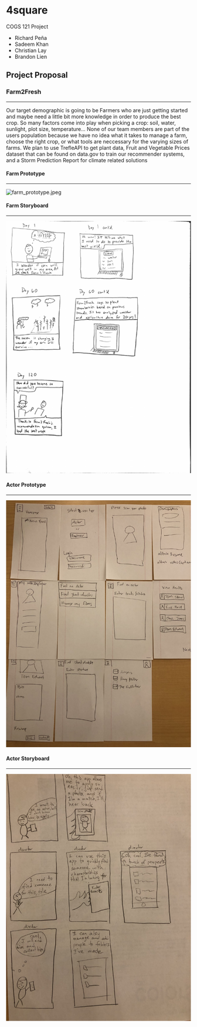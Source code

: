 # 4square
COGS 121 Project

* Richard Peña
* Sadeem Khan
* Christian Lay
* Brandon Lien


## Project Proposal


### Farm2Fresh
---
Our target demographic is going to be Farmers who are just getting started and maybe need a little bit more knowledge in order to produce the best crop. So many factors come into play when picking a crop: soil, water, sunlight, plot size, temperature...
None of our team members are part of the users population because we have no idea what it takes to manage a farm, choose the right crop, or what tools are neccessary for the varying sizes of farms. 
We plan to use TrefleAPI to get plant data, Fruit and Vegetable Prices dataset that can be found on data.gov to train our recommender systems, and a Storm Prediction Report for climate related solutions

#### Farm Prototype
---
![farm_prototype.jpeg](farm_prototype.png)

#### Farm Storyboard
---
![actor_protype.jpeg](farm_storyboard.png)

#### Actor Prototype
---
![actor_protype.jpeg](actor_prototype.jpeg)

#### Actor Storyboard
---
![actor_protype.jpeg](actor_storyboard.jpeg)
